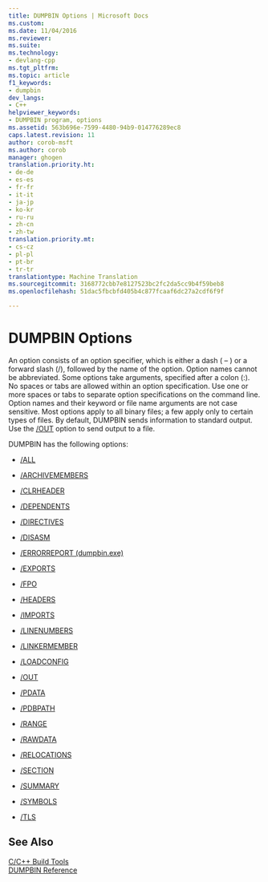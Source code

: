 ```yaml
---
title: DUMPBIN Options | Microsoft Docs
ms.custom: 
ms.date: 11/04/2016
ms.reviewer: 
ms.suite: 
ms.technology:
- devlang-cpp
ms.tgt_pltfrm: 
ms.topic: article
f1_keywords:
- dumpbin
dev_langs:
- C++
helpviewer_keywords:
- DUMPBIN program, options
ms.assetid: 563b696e-7599-4480-94b9-014776289ec8
caps.latest.revision: 11
author: corob-msft
ms.author: corob
manager: ghogen
translation.priority.ht:
- de-de
- es-es
- fr-fr
- it-it
- ja-jp
- ko-kr
- ru-ru
- zh-cn
- zh-tw
translation.priority.mt:
- cs-cz
- pl-pl
- pt-br
- tr-tr
translationtype: Machine Translation
ms.sourcegitcommit: 3168772cbb7e8127523bc2fc2da5cc9b4f59beb8
ms.openlocfilehash: 51dac5fbcbfd405b4c877fcaaf6dc27a2cdf6f9f

---
```

# DUMPBIN Options
An option consists of an option specifier, which is either a dash ( – ) or a forward slash (/), followed by the name of the option. Option names cannot be abbreviated. Some options take arguments, specified after a colon (:). No spaces or tabs are allowed within an option specification. Use one or more spaces or tabs to separate option specifications on the command line. Option names and their keyword or file name arguments are not case sensitive. Most options apply to all binary files; a few apply only to certain types of files. By default, DUMPBIN sends information to standard output. Use the [/OUT](../../build/reference/out-dumpbin.md) option to send output to a file.  
  
 DUMPBIN has the following options:  
  
-   [/ALL](../../build/reference/all.md)  
  
-   [/ARCHIVEMEMBERS](../../build/reference/archivemembers.md)  
  
-   [/CLRHEADER](../../build/reference/clrheader.md)  
  
-   [/DEPENDENTS](../../build/reference/dependents.md)  
  
-   [/DIRECTIVES](../../build/reference/directives.md)  
  
-   [/DISASM](../../build/reference/disasm.md)  
  
-   [/ERRORREPORT (dumpbin.exe)](../../build/reference/errorreport-dumpbin-exe.md)  
  
-   [/EXPORTS](../../build/reference/dash-exports.md)  
  
-   [/FPO](../../build/reference/fpo.md)  
  
-   [/HEADERS](../../build/reference/headers.md)  
  
-   [/IMPORTS](../../build/reference/imports-dumpbin.md)  
  
-   [/LINENUMBERS](../../build/reference/linenumbers.md)  
  
-   [/LINKERMEMBER](../../build/reference/linkermember.md)  
  
-   [/LOADCONFIG](../../build/reference/loadconfig.md)  
  
-   [/OUT](../../build/reference/out-dumpbin.md)  
  
-   [/PDATA](../../build/reference/pdata.md)  
  
-   [/PDBPATH](../../build/reference/pdbpath.md)  
  
-   [/RANGE](../../build/reference/range.md)  
  
-   [/RAWDATA](../../build/reference/rawdata.md)  
  
-   [/RELOCATIONS](../../build/reference/relocations.md)  
  
-   [/SECTION](../../build/reference/section-dumpbin.md)  
  
-   [/SUMMARY](../../build/reference/summary.md)  
  
-   [/SYMBOLS](../../build/reference/symbols.md)  
  
-   [/TLS](../../build/reference/tls.md)  
  
## See Also  
 [C/C++ Build Tools](../../build/reference/c-cpp-build-tools.md)   
 [DUMPBIN Reference](../../build/reference/dumpbin-reference.md)


<!--HONumber=Jan17_HO2-->


